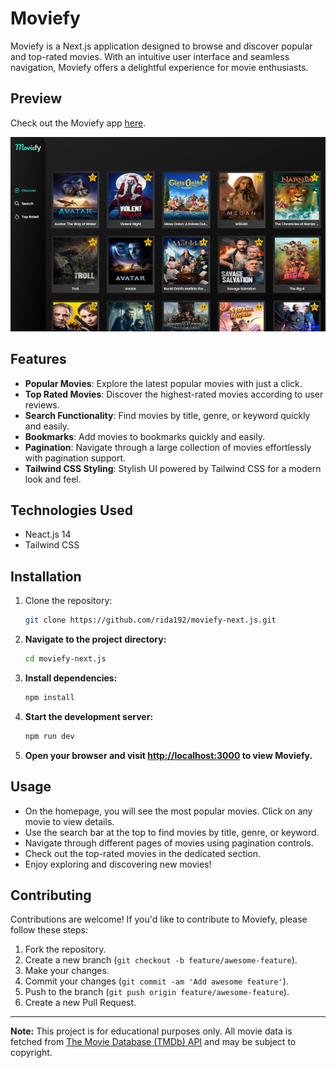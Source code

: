 # Moviefy

Moviefy is a Next.js application designed to browse and discover popular and top-rated movies. With an intuitive user interface and seamless navigation, Moviefy offers a delightful experience for movie enthusiasts.

## Preview

Check out the Moviefy app [here](https://moviefy-webapp.vercel.app/).


![Moviefy Preview](./public/overview.png)

## Features

- **Popular Movies**: Explore the latest popular movies with just a click.
- **Top Rated Movies**: Discover the highest-rated movies according to user reviews.
- **Search Functionality**: Find movies by title, genre, or keyword quickly and easily.
- **Bookmarks**: Add movies to bookmarks quickly and easily.
- **Pagination**: Navigate through a large collection of movies effortlessly with pagination support.
- **Tailwind CSS Styling**: Stylish UI powered by Tailwind CSS for a modern look and feel.

## Technologies Used

- Neact.js 14
- Tailwind CSS

## Installation

1. Clone the repository:

   ```bash
   git clone https://github.com/rida192/moviefy-next.js.git
    ```

2. **Navigate to the project directory:**

    ```bash
    cd moviefy-next.js
    ```

3. **Install dependencies:**

    ```bash
    npm install
    ```

4. **Start the development server:**

    ```bash
    npm run dev
    ```

5. **Open your browser and visit [http://localhost:3000](http://localhost:3000) to view Moviefy.**

## Usage

- On the homepage, you will see the most popular movies. Click on any movie to view details.
- Use the search bar at the top to find movies by title, genre, or keyword.
- Navigate through different pages of movies using pagination controls.
- Check out the top-rated movies in the dedicated section.
- Enjoy exploring and discovering new movies!

## Contributing

Contributions are welcome! If you'd like to contribute to Moviefy, please follow these steps:

1. Fork the repository.
2. Create a new branch (`git checkout -b feature/awesome-feature`).
3. Make your changes.
4. Commit your changes (`git commit -am 'Add awesome feature'`).
5. Push to the branch (`git push origin feature/awesome-feature`).
6. Create a new Pull Request.

---

**Note:** This project is for educational purposes only. All movie data is fetched from [The Movie Database (TMDb) API](https://www.themoviedb.org/documentation/api) and may be subject to copyright.
